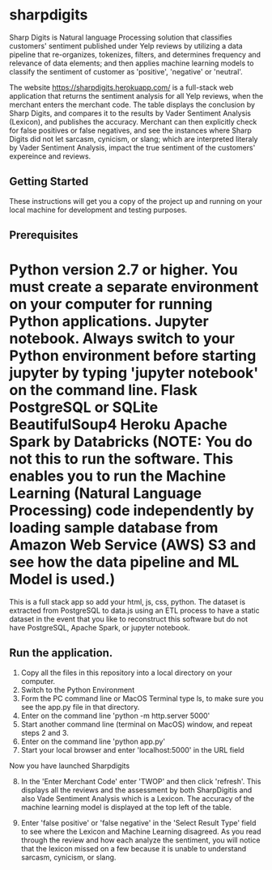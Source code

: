 # sharpdigits

Sharp Digits is Natural language Processing solution that classifies customers' sentiment published under Yelp reviews by utilizing a data pipeline that re-organizes, tokenizes, filters, and determines frequency and relevance of data elements; and then applies machine learning models to classify the sentiment of customer as 'positive', 'negative' or 'neutral'.

The website https://sharpdigits.herokuapp.com/ is a full-stack web application that returns the sentiment analysis for all Yelp reviews, when the merchant enters the merchant code. The table displays the conclusion by Sharp Digits, and compares it to the results by Vader Sentiment Analysis (Lexicon), and publishes the accuracy. Merchant can then explicitly check for false positives or false negatives, and see the instances where Sharp Digits did not let sarcasm, cynicism, or slang; which are interpreted literaly by Vader Sentiment Analysis, impact the true sentiment of the customers' expereince and reviews.

## Getting Started
These instructions will get you a copy of the project up and running on your local machine for development and testing purposes.

## Prerequisites

Python version 2.7 or higher.   You must create a separate environment on your computer for running Python applications.
Jupyter notebook.  Always switch to your Python environment before starting jupyter by typing 'jupyter notebook' on the command line.
Flask
PostgreSQL or SQLite
BeautifulSoup4
Heroku
Apache Spark by Databricks (NOTE: You do not this to run the software.  This enables you to run the Machine Learning (Natural Language Processing) code independently by loading sample database from Amazon Web Service (AWS) S3 and see how the data pipeline and ML Model is used.)
=======

This is a full stack app so add your html, js, css, python.  The dataset is extracted from PostgreSQL to data.js using an ETL process to have a static dataset in the event that you like to reconstruct this software but do not have PostgreSQL, Apache Spark, or jupyter notebook.

## Run the application.

1. Copy all the files in this repository into a local directory on your computer.
2. Switch to the Python Environment
3. Form the PC command line or MacOS Terminal type ls, to make sure you see the app.py file in that directory.
4. Enter on the command line 'python -m http.server 5000'
5. Start another command line (terminal on MacOS) window, and repeat steps 2 and 3.
6. Enter on the command line 'python app.py'
7. Start your local browser and enter 'localhost:5000' in the URL field

Now you have launched  Sharpdigits

8.  In the 'Enter Merchant Code' enter 'TWOP' and then click 'refresh'. This displays all the reviews and the assessment by both SharpDigitis and also Vade Sentiment Analysis which is a Lexicon.  The accuracy of the machine learning model is displayed at the top left of the table.

9.  Enter 'false positive' or 'false negative' in the 'Select Result Type'  field to see where the Lexicon and Machine Learning disagreed.  As you read through the review and how each analyze the sentiment, you will notice that the lexicon missed on a few because it is unable to understand sarcasm, cynicism, or slang.




